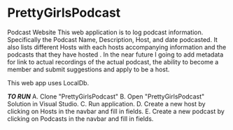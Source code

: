 # PrettyGirlsPodcast
Podcast Website
This  web application is to log podcast information.  Specifically the Podcast Name, Description, Host, and date podcasted.
It also lists different Hosts with each hosts accompanying information and the podcasts that they have hosted . In the near
future I going to add metadata for link to actual recordings of the actual podcast, the ability to become a member and submit
suggestions and apply to be a host.  

This web app uses LocalDb.

***TO RUN***
A. Clone "PrettyGirlsPodcast" 
B. Open "PrettyGirlsPodcast" Solution in Visual Studio.
C. Run application.
D. Create a new host by clicking on Hosts in the navbar and fill in fields.
E. Create a new podcast by clicking on Podcasts in the navbar and fill in fields.
